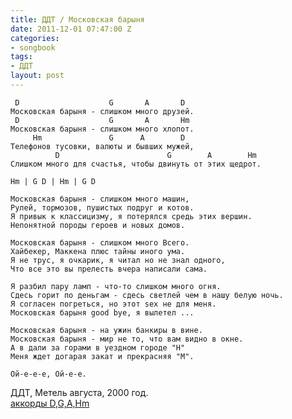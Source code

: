 ```yaml
---
title: ДДТ / Московская барыня
date: 2011-12-01 07:47:00 Z
categories:
- songbook
tags:
- ДДТ
layout: post
---
```


     D                    G       A       D
    Московская барыня - слишком много друзей.
     D                    G       A       Hm
    Московская барыня - слишком много хлопот.
         Hm               G      A        D
    Телефонов тусовки, валюты и бывших мужей,
              D                        G        A        Hm
    Слишком много для счастья, чтобы двинуть от этих щедрот.

    Hm | G D | Hm | G D

    Московская барыня - слишком много машин,
    Рулей, тормозов, пушистых подруг и котов.
    Я привык к классицизму, я потерялся средь этих вершин.
    Непонятной породы героев и новых домов.

    Московская барыня - слишком много Всего.
    Хайбекер, Маккена плюс тайны иного ума.
    Я не трус, я очкарик, я читал но не знал одного,
    Что все это вы прелесть вчера написали сама.

    Я разбил пару ламп - что-то слишком много огня.
    Сдесь горит по деньгам - сдесь светлей чем в нашу белую ночь.
    Я согласен погреться, но этот sex не для меня.
    Московская барыня good bye, я вылетел ...

    Московская барыня - на ужин банкиры в вине.
    Московская барыня - мир не то, что вам видно в окне.
    А в дали за горами в уездном городе "Н"
    Меня ждет догарая закат и прекрасняя "М".

    Ой-е-е-е, Ой-е-е.

ДДТ, Метель августа, 2000 год.  
[аккорды D,G,A,Hm](http://guitar-chords-chart.net/#D,G,A,Bm)

